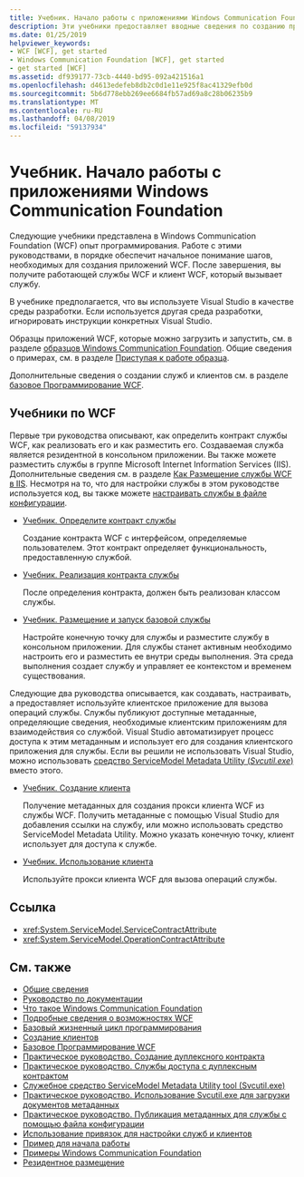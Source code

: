```yaml
---
title: Учебник. Начало работы с приложениями Windows Communication Foundation
description: Эти учебники предоставляет вводные сведения по созданию приложений WCF.
ms.date: 01/25/2019
helpviewer_keywords:
- WCF [WCF], get started
- Windows Communication Foundation [WCF], get started
- get started [WCF]
ms.assetid: df939177-73cb-4440-bd95-092a421516a1
ms.openlocfilehash: d4613edefeb8db2c0d1e11e925f8ac41329efb0d
ms.sourcegitcommit: 5b6d778ebb269ee6684fb57ad69a8c28b06235b9
ms.translationtype: MT
ms.contentlocale: ru-RU
ms.lasthandoff: 04/08/2019
ms.locfileid: "59137934"
---
```

# <a name="tutorial-get-started-with-windows-communication-foundation-applications"></a>Учебник. Начало работы с приложениями Windows Communication Foundation
Следующие учебники представлена в Windows Communication Foundation (WCF) опыт программирования. Работе с этими руководствами, в порядке обеспечит начальное понимание шагов, необходимых для создания приложений WCF. После завершения, вы получите работающей службы WCF и клиент WCF, который вызывает службу. 

В учебнике предполагается, что вы используете Visual Studio в качестве среды разработки. Если используется другая среда разработки, игнорировать инструкции конкретных Visual Studio. 

Образцы приложений WCF, которые можно загрузить и запустить, см. в разделе [образцов Windows Communication Foundation](samples/index.md). Общие сведения о примерах, см. в разделе [Приступая к работе образца](samples/getting-started-sample.md).

Дополнительные сведения о создании служб и клиентов см. в разделе [базовое Программирование WCF](basic-wcf-programming.md).

## <a name="wcf-tutorials"></a>Учебники по WCF

Первые три руководства описывают, как определить контракт службы WCF, как реализовать его и как разместить его. Создаваемая служба является резидентной в консольном приложении. Вы также можете разместить службы в группе Microsoft Internet Information Services (IIS). Дополнительные сведения см. в разделе [Как Размещение службы WCF в IIS](feature-details/how-to-host-a-wcf-service-in-iis.md). Несмотря на то, что для настройки службы в этом руководстве используется код, вы также можете [настраивать службы в файле конфигурации](configuring-services-using-configuration-files.md). 

- [Учебник. Определите контракт службы](how-to-define-a-wcf-service-contract.md)

    Создание контракта WCF с интерфейсом, определяемые пользователем. Этот контракт определяет функциональность, предоставленную службой.

- [Учебник. Реализация контракта службы](how-to-implement-a-wcf-contract.md)

    После определения контракта, должен быть реализован классом службы.

- [Учебник. Размещение и запуск базовой службы](how-to-host-and-run-a-basic-wcf-service.md)

    Настройте конечную точку для службы и разместите службу в консольном приложении. Для службы станет активным необходимо настроить его и разместить ее внутри среды выполнения. Эта среда выполнения создает службу и управляет ее контекстом и временем существования.

Следующие два руководства описывается, как создавать, настраивать, а предоставляет используйте клиентское приложение для вызова операций службы. Службы публикуют доступные метаданные, определяющие сведения, необходимые клиентским приложениям для взаимодействия со службой. Visual Studio автоматизирует процесс доступа к этим метаданным и использует его для создания клиентского приложения для службы. Если вы решили не использовать Visual Studio, можно использовать [средство ServiceModel Metadata Utility (*Svcutil.exe*)](servicemodel-metadata-utility-tool-svcutil-exe.md) вместо этого.

- [Учебник. Создание клиента](how-to-create-a-wcf-client.md)

    Получение метаданных для создания прокси клиента WCF из службы WCF. Получить метаданные с помощью Visual Studio для добавления ссылки на службу, или можно использовать средство ServiceModel Metadata Utility. Можно указать конечную точку, клиент использует для доступа к службе.

- [Учебник. Использование клиента](how-to-use-a-wcf-client.md)

    Используйте прокси клиента WCF для вызова операций службы.

## <a name="reference"></a>Ссылка

- <xref:System.ServiceModel.ServiceContractAttribute>
- <xref:System.ServiceModel.OperationContractAttribute>

## <a name="see-also"></a>См. также

- [Общие сведения](conceptual-overview.md)
- [Руководство по документации](guide-to-the-documentation.md)
- [Что такое Windows Communication Foundation](whats-wcf.md)
- [Подробные сведения о возможностях WCF](feature-details/index.md)
- [Базовый жизненный цикл программирования](basic-programming-lifecycle.md)
- [Создание клиентов](building-clients.md)
- [Базовое Программирование WCF](basic-wcf-programming.md)
- [Практическое руководство. Создание дуплексного контракта](feature-details/how-to-create-a-duplex-contract.md)
- [Практическое руководство. Службы доступа с дуплексным контрактом](feature-details/how-to-access-services-with-a-duplex-contract.md)
- [Служебное средство ServiceModel Metadata Utility tool (Svcutil.exe)](servicemodel-metadata-utility-tool-svcutil-exe.md)
- [Практическое руководство. Использование Svcutil.exe для загрузки документов метаданных](feature-details/how-to-use-svcutil-exe-to-download-metadata-documents.md)
- [Практическое руководство. Публикация метаданных для службы с помощью файла конфигурации](feature-details/how-to-publish-metadata-for-a-service-using-a-configuration-file.md)
- [Использование привязок для настройки служб и клиентов](using-bindings-to-configure-services-and-clients.md)
- [Пример для начала работы](samples/getting-started-sample.md)
- [Примеры Windows Communication Foundation](samples/index.md)
- [Резидентное размещение](samples/self-host.md)

